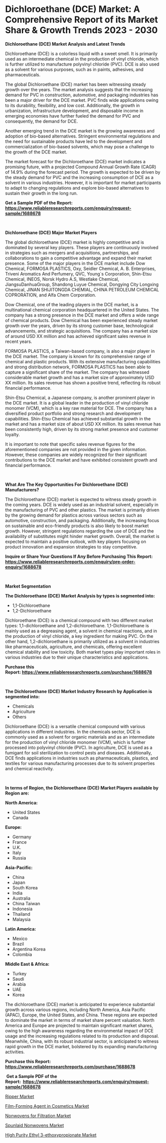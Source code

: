 <p><h1>Dichloroethane (DCE) Market: A Comprehensive Report of its Market Share & Growth Trends 2023 - 2030</h1></p><p><strong>Dichloroethane (DCE) Market Analysis and Latest Trends</strong></p>
<p><p>Dichloroethane (DCE) is a colorless liquid with a sweet smell. It is primarily used as an intermediate chemical in the production of vinyl chloride, which is further utilized to manufacture polyvinyl chloride (PVC). DCE is also used as a solvent for various purposes, such as in paints, adhesives, and pharmaceuticals.</p><p>The global Dichloroethane (DCE) market has been witnessing steady growth over the years. The market analysis suggests that the increasing demand for PVC in construction, automotive, and packaging industries has been a major driver for the DCE market. PVC finds wide applications owing to its durability, flexibility, and low cost. Additionally, the growth in urbanization, infrastructure development, and disposable income in emerging economies have further fueled the demand for PVC and consequently, the demand for DCE.</p><p>Another emerging trend in the DCE market is the growing awareness and adoption of bio-based alternatives. Stringent environmental regulations and the need for sustainable products have led to the development and commercialization of bio-based solvents, which may pose a challenge to the growth of the DCE market.</p><p>The market forecast for the Dichloroethane (DCE) market indicates a promising future, with a projected Compound Annual Growth Rate (CAGR) of 14.9% during the forecast period. The growth is expected to be driven by the steady demand for PVC and the increasing consumption of DCE as a solvent in various industries. However, it is important for market participants to adapt to changing regulations and explore bio-based alternatives to sustain their growth in the long run.</p></p>
<p><strong>Get a Sample PDF of the Report:&nbsp; <a href="https://www.reliableresearchreports.com/enquiry/request-sample/1688678">https://www.reliableresearchreports.com/enquiry/request-sample/1688678</a></strong></p>
<p>&nbsp;</p>
<p><strong>Dichloroethane (DCE) Major Market Players</strong></p>
<p><p>The global dichloroethane (DCE) market is highly competitive and is dominated by several key players. These players are continuously involved in strategies such as mergers and acquisitions, partnerships, and collaborations to gain a competitive advantage and expand their market presence. Some of the major players in the DCE market include Dow Chemical, FORMOSA PLASTICS, Oxy, Seidler Chemical, A. B. Enterprises, Triveni Aromatics And Perfumery, QVC, Young`s Corporation, Shin-Etsu Chemical, INEOS, Norsk Hydro A.S, Westlake Chemical, JiangsuDanhuaGroup, Shandong Luyue Chemical, Dongying City Longxing Chemical, JINAN SHIJITONGDA CHEMIAL, CHINA PETROLEUM CHEMICAL COPRORATION, and Alfa Chem Corporation.</p><p>Dow Chemical, one of the leading players in the DCE market, is a multinational chemical corporation headquartered in the United States. The company has a strong presence in the DCE market and offers a wide range of chemical products. Dow Chemical has been experienced steady market growth over the years, driven by its strong customer base, technological advancements, and strategic acquisitions. The company has a market size of around USD XX million and has achieved significant sales revenue in recent years.</p><p>FORMOSA PLASTICS, a Taiwan-based company, is also a major player in the DCE market. The company is known for its comprehensive range of chemical and plastic products. With its extensive manufacturing capabilities and strong distribution network, FORMOSA PLASTICS has been able to capture a significant share of the market. The company has witnessed considerable market growth and has a market size of approximately USD XX million. Its sales revenue has shown a positive trend, reflecting its robust financial performance.</p><p>Shin-Etsu Chemical, a Japanese company, is another prominent player in the DCE market. It is a global leader in the production of vinyl chloride monomer (VCM), which is a key raw material for DCE. The company has a diversified product portfolio and strong research and development capabilities. Shin-Etsu Chemical has achieved substantial growth in the market and has a market size of about USD XX million. Its sales revenue has been consistently high, driven by its strong market presence and customer loyalty.</p><p>It is important to note that specific sales revenue figures for the aforementioned companies are not provided in the given information. However, these companies are widely recognized for their significant contributions to the DCE market and have exhibited consistent growth and financial performance.</p></p>
<p>&nbsp;</p>
<p><strong>What Are The Key Opportunities For Dichloroethane (DCE) Manufacturers?</strong></p>
<p><p>The Dichloroethane (DCE) market is expected to witness steady growth in the coming years. DCE is widely used as an industrial solvent, especially in the manufacturing of PVC and other plastics. The market is primarily driven by the growing demand for plastics across various sectors such as automotive, construction, and packaging. Additionally, the increasing focus on sustainable and eco-friendly products is also likely to boost market growth. However, stringent regulations regarding the use of DCE and the availability of substitutes might hinder market growth. Overall, the market is expected to maintain a positive outlook, with key players focusing on product innovation and expansion strategies to stay competitive.</p></p>
<p><strong>Inquire or Share Your Questions If Any Before Purchasing This Report: <a href="https://www.reliableresearchreports.com/enquiry/pre-order-enquiry/1688678">https://www.reliableresearchreports.com/enquiry/pre-order-enquiry/1688678</a></strong></p>
<p>&nbsp;</p>
<p><strong>Market Segmentation</strong></p>
<p><strong>The Dichloroethane (DCE) Market Analysis by types is segmented into:</strong></p>
<p><ul><li>1,1-Dichloroethane</li><li>1,2-Dichloroethane</li></ul></p>
<p><p>Dichloroethane (DCE) is a chemical compound with two different market types: 1,1-dichloroethane and 1,2-dichloroethane. 1,1-Dichloroethane is mainly used as a degreasing agent, a solvent in chemical reactions, and in the production of vinyl chloride, a key ingredient for making PVC. On the other hand, 1,2-dichloroethane is primarily utilized as a solvent in industries like pharmaceuticals, agriculture, and chemicals, offering excellent chemical stability and low toxicity. Both market types play important roles in various industries due to their unique characteristics and applications.</p></p>
<p><strong>Purchase this Report:&nbsp;<a href="https://www.reliableresearchreports.com/purchase/1688678">https://www.reliableresearchreports.com/purchase/1688678</a></strong></p>
<p>&nbsp;</p>
<p><strong>The Dichloroethane (DCE) Market Industry Research by Application is segmented into:</strong></p>
<p><ul><li>Chemicals</li><li>Agriculture</li><li>Others</li></ul></p>
<p><p>Dichloroethane (DCE) is a versatile chemical compound with various applications in different industries. In the chemicals sector, DCE is commonly used as a solvent for organic materials and as an intermediate for the production of vinyl chloride monomer (VCM), which is further processed into polyvinyl chloride (PVC). In agriculture, DCE is used as a fumigant for soil sterilization to control pests and diseases. Additionally, DCE finds applications in industries such as pharmaceuticals, plastics, and textiles for various manufacturing processes due to its solvent properties and chemical reactivity.</p></p>
<p>&nbsp;</p>
<p><strong>In terms of Region, the Dichloroethane (DCE) Market Players available by Region are:</strong></p>
<p>
    <p> <strong> North America: </strong>
        <ul>
            <li>United States</li>
            <li>Canada</li>
        </ul>
        </p> 
    <p> <strong> Europe: </strong>
        <ul>
            <li>Germany</li>
            <li>France</li>
            <li>U.K.</li>
            <li>Italy</li>
            <li>Russia</li>
        </ul>
        </p> 
    <p> <strong> Asia-Pacific: </strong>
        <ul>
            <li>China</li>
            <li>Japan</li>
            <li>South Korea</li>
            <li>India</li>
            <li>Australia</li>
            <li>China Taiwan</li>
            <li>Indonesia</li>
            <li>Thailand</li>
            <li>Malaysia</li>
        </ul>
        </p> 
    <p> <strong> Latin America: </strong>
        <ul>
            <li>Mexico</li>
            <li>Brazil</li>
            <li>Argentina Korea</li>
            <li>Colombia</li>
        </ul>
        </p> 
    <p> <strong> Middle East & Africa: </strong>
        <ul>
            <li>Turkey</li>
            <li>Saudi</li>
            <li>Arabia</li>
            <li>UAE</li>
            <li>Korea</li>
        </ul>
    </p>
    </p>
<p><p>The dichloroethane (DCE) market is anticipated to experience substantial growth across various regions, including North America, Asia Pacific (APAC), Europe, the United States, and China. These regions are expected to dominate the market in terms of market share percent valuation. North America and Europe are projected to maintain significant market shares, owing to the high awareness regarding the environmental impact of DCE usage and the increasing regulations related to its production and disposal. Meanwhile, China, with its robust industrial sector, is anticipated to witness rapid growth in the DCE market, bolstered by its expanding manufacturing activities.</p></p>
<p><strong>Purchase this Report: <a href="https://www.reliableresearchreports.com/purchase/1688678">https://www.reliableresearchreports.com/purchase/1688678</a></strong></p>
<p>&nbsp;<strong>Get a Sample PDF of the Report:&nbsp;&nbsp;<a href="https://www.reliableresearchreports.com/enquiry/request-sample/1688678">https://www.reliableresearchreports.com/enquiry/request-sample/1688678</a></strong></p>
<p><strong></strong></p>
<p><p><a href="https://medium.com/@nicosmitham/ripper-market-insight-market-trends-growth-forecasted-from-2023-to-2030-9be90776ac93">Ripper Market</a></p><p><a href="https://github.com/AKSHATREPORTPRIME/Market-Research-Report-List-1/blob/main/film-forming-agent-in-cosmetics-market.md">Film-Forming Agent in Cosmetics Market</a></p><p><a href="https://www.linkedin.com/pulse/nonwovens-filtration-market-research-report-unlocks-analysis/">Nonwovens for Filtration Market</a></p><p><a href="https://www.linkedin.com/pulse/decoding-spunlaid-nonwovens-market-deep-dive-latest-trends/">Spunlaid Nonwovens Market</a></p><p><a href="https://github.com/Chiragrp26/Market-Research-Report-List-1/blob/main/high-purity-ethyl-3-ethoxypropionate-market.md">High Purity Ethyl 3-ethoxypropionate Market</a></p></p>